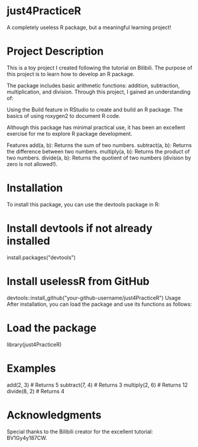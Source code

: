 # just4PracticeR
A completely useless R package, but a meaningful learning project!

# Project Description
This is a toy project I created following the tutorial on Bilibili. The purpose of this project is to learn how to develop an R package.

The package includes basic arithmetic functions: addition, subtraction, multiplication, and division. Through this project, I gained an understanding of:

Using the Build feature in RStudio to create and build an R package.
The basics of using roxygen2 to document R code.

Although this package has minimal practical use, it has been an excellent exercise for me to explore R package development.

Features
add(a, b): Returns the sum of two numbers.
subtract(a, b): Returns the difference between two numbers.
multiply(a, b): Returns the product of two numbers.
divide(a, b): Returns the quotient of two numbers (division by zero is not allowed!).

# Installation
To install this package, you can use the devtools package in R:

# Install devtools if not already installed
install.packages("devtools")

# Install uselessR from GitHub
devtools::install_github("your-github-username/just4PracticeR")
Usage
After installation, you can load the package and use its functions as follows:

# Load the package
library(just4PracticeR)

# Examples
add(2, 3)         # Returns 5
subtract(7, 4)    # Returns 3
multiply(2, 6)    # Returns 12
divide(8, 2)      # Returns 4

# Acknowledgments
Special thanks to the Bilibili creator for the excellent tutorial: BV1Gy4y187CW.
